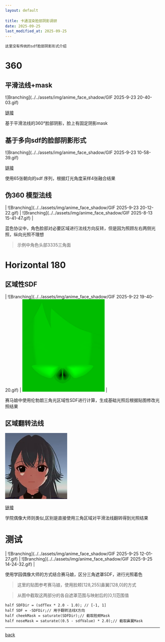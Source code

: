 ```yaml
---
layout: default

title: 卡通渲染脸部阴影调研
date: 2025-09-25
last_modified_at: 2025-09-25
---
```


```
这里没有传统的sdf脸部阴影形式介绍
```

# 360
## 平滑法线+mask
![Branching](../../assets/img/anime_face_shadow/GIF 2025-9-23 20-40-03.gif)

[链接](https://x.com/rukikuri/status/1685593563911061504)

基于平滑法线的360°脸部阴影，脸上有固定阴影mask

## 基于多向sdf的脸部阴影形式

![Branching](../../assets/img/anime_face_shadow/GIF 2025-9-23 10-58-39.gif)

[链接](https://zhuanlan.zhihu.com/p/670837192)


使用65张朝向的sdf 序列，根据灯光角度采样4张融合结果

## 伪360 模型法线

| ![Branching](../../assets/img/anime_face_shadow/GIF 2025-9-23 20-12-22.gif) | ![Branching](../../assets/img/anime_face_shadow/GIF 2025-8-13 15-41-47.gif) |

蓝色协议中，角色脸部对必要区域进行法线方向反转，但是因为照顾左右两侧光照，纵向光照不理想
>示例中角色头部3335三角面

# Horizontal 180

## 区域性SDF

| ![Branching](../../assets/img/anime_face_shadow/GIF 2025-9-22 19-40-20.gif) | ![Branching](../../assets/img/anime_face_shadow/face2.png) |

赛马娘中使用伦勃朗三角光区域性SDF进行计算，生成基础光照后根据贴图修改光照结果

## 区域翻转法线

![Branching](../../assets/img/anime_face_shadow/face1.png)

[链接](https://zhuanlan.zhihu.com/p/1908718263602489063)

学院偶像大师则类似,区别是直接使用三角区域对平滑法线翻转得到光照结果

# 测试

| ![Branching](../../assets/img/anime_face_shadow/GIF 2025-9-25 12-01-27.gif) | ![Branching](../../assets/img/anime_face_shadow/GIF 2025-9-25 14-24-32.gif) |

使用学园偶像大师的方式结合赛马娘，区分三角遮罩SDF，进行光照着色
>这里的贴图参考赛马娘，使用脸颊[128,255]鼻翼[128,0]的方式


>从图中截取这两部分的各自遮罩范围与映射后的[0,1]范围值

```shader
half SDFDir = (sdfTex * 2.0 - 1.0); // [-1, 1]
half SDF = -SDFDir;// 用于翻转法线X方向
half cheekMask = saturate(SDFDir);// 截取脸颊Mask
half noseMask = saturate((0.5 - sdfValue) * 2.0);// 截取鼻翼Mask
```

***

[back](../../coding-page.html)